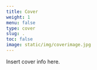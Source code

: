 ```yaml
---
title: Cover
weight: 1
menu: false
type: cover
slug: .
toc: false
image: static/img/coverimage.jpg
---
```

Insert cover info here.
